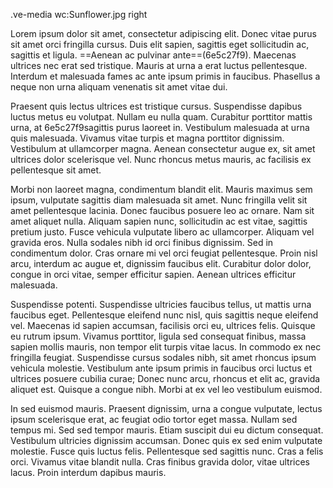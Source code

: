 .ve-media wc:Sunflower.jpg right

Lorem ipsum dolor sit amet, consectetur adipiscing elit. Donec vitae purus sit amet orci fringilla cursus. Duis elit sapien, sagittis eget sollicitudin ac, sagittis et ligula. ==Aenean ac pulvinar ante==(6e5c27f9). Maecenas ultrices nec erat sed tristique. Mauris at urna a erat luctus pellentesque. Interdum et malesuada fames ac ante ipsum primis in faucibus. Phasellus a neque non urna aliquam venenatis sit amet vitae dui.

Praesent quis lectus ultrices est tristique cursus. Suspendisse dapibus luctus metus eu volutpat. Nullam eu nulla quam. Curabitur porttitor mattis urna, at 6e5c27f9sagittis purus laoreet in. Vestibulum malesuada at urna quis malesuada. Vivamus vitae turpis et magna porttitor dignissim. Vestibulum at ullamcorper magna. Aenean consectetur augue ex, sit amet ultrices dolor scelerisque vel. Nunc rhoncus metus mauris, ac facilisis ex pellentesque sit amet.

Morbi non laoreet magna, condimentum blandit elit. Mauris maximus sem ipsum, vulputate sagittis diam malesuada sit amet. Nunc fringilla velit sit amet pellentesque lacinia. Donec faucibus posuere leo ac ornare. Nam sit amet aliquet nulla. Aliquam sapien nunc, sollicitudin ac est vitae, sagittis pretium justo. Fusce vehicula vulputate libero ac ullamcorper. Aliquam vel gravida eros. Nulla sodales nibh id orci finibus dignissim. Sed in condimentum dolor. Cras ornare mi vel orci feugiat pellentesque. Proin nisl arcu, interdum ac augue et, dignissim faucibus elit. Curabitur dolor dolor, congue in orci vitae, semper efficitur sapien. Aenean ultrices efficitur malesuada.

Suspendisse potenti. Suspendisse ultricies faucibus tellus, ut mattis urna faucibus eget. Pellentesque eleifend nunc nisl, quis sagittis neque eleifend vel. Maecenas id sapien accumsan, facilisis orci eu, ultrices felis. Quisque eu rutrum ipsum. Vivamus porttitor, ligula sed consequat finibus, massa sapien mollis mauris, non tempor elit turpis vitae lacus. In commodo ex nec fringilla feugiat. Suspendisse cursus sodales nibh, sit amet rhoncus ipsum vehicula molestie. Vestibulum ante ipsum primis in faucibus orci luctus et ultrices posuere cubilia curae; Donec nunc arcu, rhoncus et elit ac, gravida aliquet est. Quisque a congue nibh. Morbi at ex vel leo vestibulum euismod.

In sed euismod mauris. Praesent dignissim, urna a congue vulputate, lectus ipsum scelerisque erat, ac feugiat odio tortor eget massa. Nullam sed tempus mi. Sed sed tempor mauris. Etiam suscipit dui eu dictum consequat. Vestibulum ultricies dignissim accumsan. Donec quis ex sed enim vulputate molestie. Fusce quis luctus felis. Pellentesque sed sagittis nunc. Cras a felis orci. Vivamus vitae blandit nulla. Cras finibus gravida dolor, vitae ultrices lacus. Proin interdum dapibus mauris.
